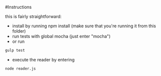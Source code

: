 #Instructions

this is fairly straightforward:
* install by running npm install (make sure that you're running it from this folder)
* run tests with global mocha (just enter "mocha")
* or run 
```bash
gulp test
```
* execute the reader by entering
```bash
node reader.js
```
